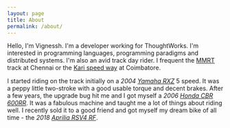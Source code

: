 ```yaml
---
layout: page
title: About
permalink: /about/
---
```


Hello, I'm Vignessh. I'm a developer working for ThoughtWorks. I'm interested in programming languages, programming paradigms and distributed systems. I'm also an avid track day rider. I frequent the [MMRT][mmrt] track at Chennai or the [Kari speed way][kari-speed-way] at Coimbatore.

I started riding on the track initially on a *2004 [Yamaha RXZ][yamaha-rxz]* 5 speed. It was a peppy little two-stroke with a good usable torque and decent brakes. After a few years, the upgrade bug hit me and I got myself a *2006 [Honda CBR 600RR][cbr-600rr]*. It was a fabulous machine and taught me a lot of things about riding well. I recently sold it to a good friend and got myself my dream bike of all time - the *2018 [Aprilia RSV4 RF][aprilia-rsv4]*.


[mmrt]: https://en.wikipedia.org/
[kari-speed-way]: https://en.wikipedia.org/
[yamaha-rxz]: https://en.wikipedia.org/wiki/Yamaha_RX-Z
[cbr-600rr]: https://en.wikipedia.org/wiki/Honda_CBR600RR
[aprilia-rsv4]: https://en.wikipedia.org/wiki/Aprilia_RSV4
